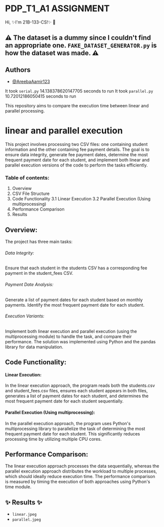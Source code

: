 # PDP_T1_A1 ASSIGNMENT
 Hi, ✨I'm 21B-133-CS!✨ 👋 
## ⚠️ The dataset is a dummy since I couldn't find an appropriate one. `FAKE_DATASET_GENERATOR.py` is how the dataset was made. ⚠️ 
## Authors

- [@AreebaAamir123](https://github.com/AreebaAamir123)

It took `serial.py`  14.138378620147705 seconds to run
It took `parallel.py`  10.72012186050415 seconds to run

This repository aims to compare the execution time between linear and parallel processing.
#  linear and parallel execution
This project involves processing two CSV files: one containing student information and the other containing fee payment details. The goal is to ensure data integrity, generate fee payment dates, determine the most frequent payment date for each student, and implement both linear and parallel execution versions of the code to perform the tasks efficiently.
### Table of contents:
1. Overview
2. CSV File Structure
3. Code Functionality
   3.1 Linear Execution
   3.2 Parallel Execution (Using multiprocessing)
4. Performance Comparison
5. Results 

## Overview:
The project has three main tasks:
###### Data Integrity: 
Ensure that each student in the students CSV has a corresponding fee payment in the student_fees CSV.
###### Payment Date Analysis:
Generate a list of payment dates for each student based on monthly payments.
Identify the most frequent payment date for each student.
###### Execution Variants: 
Implement both linear execution and parallel execution (using the multiprocessing module) to handle the task, and compare their performance.
The solution was implemented using Python and the pandas library for data manipulation.
## Code Functionality:
#### Linear Execution:
In the linear execution approach, the program reads both the students.csv and student_fees.csv files, ensures each student appears in both files, generates a list of payment dates for each student, and determines the most frequent payment date for each student sequentially.
#### Parallel Execution (Using multiprocessing):
In the parallel execution approach, the program uses Python's multiprocessing library to parallelize the task of determining the most frequent payment date for each student. This significantly reduces processing time by utilizing multiple CPU cores.
## Performance Comparison:
The linear execution approach processes the data sequentially, whereas the parallel execution approach distributes the workload to multiple processes, which should ideally reduce execution time.
The performance comparison is measured by timing the execution of both approaches using Python's time module.
## ✨ Results ✨
- `linear.jpeg`
- `parallel.jpeg`
